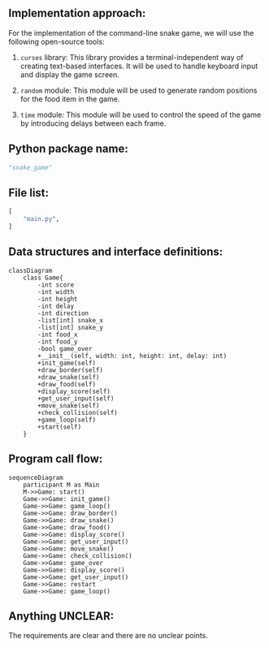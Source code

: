 ## Implementation approach:
For the implementation of the command-line snake game, we will use the following open-source tools:

1. `curses` library: This library provides a terminal-independent way of creating text-based interfaces. It will be used to handle keyboard input and display the game screen.

2. `random` module: This module will be used to generate random positions for the food item in the game.

3. `time` module: This module will be used to control the speed of the game by introducing delays between each frame.

## Python package name:
```python
"snake_game"
```

## File list:
```python
[
    "main.py",
]
```

## Data structures and interface definitions:
```mermaid
classDiagram
    class Game{
        -int score
        -int width
        -int height
        -int delay
        -int direction
        -list[int] snake_x
        -list[int] snake_y
        -int food_x
        -int food_y
        -bool game_over
        +__init__(self, width: int, height: int, delay: int)
        +init_game(self)
        +draw_border(self)
        +draw_snake(self)
        +draw_food(self)
        +display_score(self)
        +get_user_input(self)
        +move_snake(self)
        +check_collision(self)
        +game_loop(self)
        +start(self)
    }
```

## Program call flow:
```mermaid
sequenceDiagram
    participant M as Main
    M->>Game: start()
    Game->>Game: init_game()
    Game->>Game: game_loop()
    Game->>Game: draw_border()
    Game->>Game: draw_snake()
    Game->>Game: draw_food()
    Game->>Game: display_score()
    Game->>Game: get_user_input()
    Game->>Game: move_snake()
    Game->>Game: check_collision()
    Game->>Game: game_over
    Game->>Game: display_score()
    Game->>Game: get_user_input()
    Game->>Game: restart
    Game->>Game: game_loop()
```

## Anything UNCLEAR:
The requirements are clear and there are no unclear points.